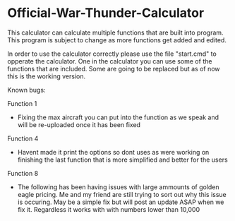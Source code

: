 # Official-War-Thunder-Calculator
This calculator can calculate multiple functions that are built into program. This program is subject to change as more functions get added and edited.

In order to use the calculator correctly please use the file "start.cmd" to opperate the calculator. One in the calculator
you can use some of the functions that are included. Some are going to be replaced but as of now this is the working version.

Known bugs:

Function 1
  - Fixing the max aircraft you can put into the function as we speak and will be re-uploaded once it has been fixed

Function 4
  - Havent made it print the options so dont uses as were working on finishing the last function that is more simplified and
    better for the users

Function 8
  - The following has been having issues with large ammounts of golden eagle pricing. Me and my friend are still trying to sort
    out why this issue is occuring. May be a simple fix but will post an update ASAP when we fix it. Regardless it works with
    with numbers lower than 10,000
